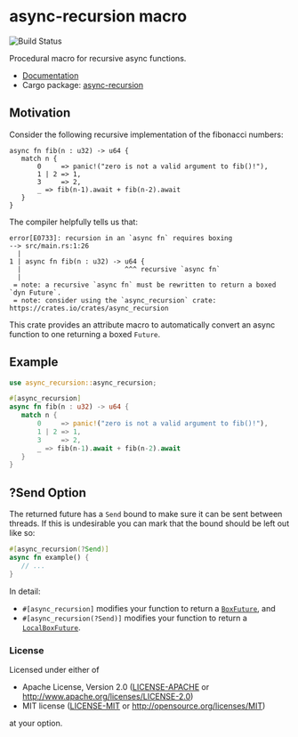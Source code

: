 # async-recursion macro

![Build Status](https://github.com/dcchut/async-recursion/workflows/Push%20action/badge.svg?branch=master)

Procedural macro for recursive async functions.

* [Documentation](https://docs.rs/async-recursion/)
* Cargo package: [async-recursion](https://crates.io/crates/async-recursion)

## Motivation
Consider the following recursive implementation of the fibonacci numbers:

```rust,ignore
async fn fib(n : u32) -> u64 {
   match n {
       0     => panic!("zero is not a valid argument to fib()!"),
       1 | 2 => 1,
       3     => 2,
       _ => fib(n-1).await + fib(n-2).await
   }
}
```

The compiler helpfully tells us that:

```console
error[E0733]: recursion in an `async fn` requires boxing
--> src/main.rs:1:26
  |
1 | async fn fib(n : u32) -> u64 {
  |                          ^^^ recursive `async fn`
  |
 = note: a recursive `async fn` must be rewritten to return a boxed `dyn Future`.
 = note: consider using the `async_recursion` crate: https://crates.io/crates/async_recursion
```

This crate provides an attribute macro to automatically convert an async function 
to one returning a boxed `Future`.

## Example

```rust
use async_recursion::async_recursion;

#[async_recursion]
async fn fib(n : u32) -> u64 {
   match n {
       0     => panic!("zero is not a valid argument to fib()!"),
       1 | 2 => 1,
       3     => 2,
       _ => fib(n-1).await + fib(n-2).await
   }
}
```

## ?Send Option

The returned future has a `Send` bound to make sure it can be sent between threads.
If this is undesirable you can mark that the bound should be left out like so:

```rust
#[async_recursion(?Send)]
async fn example() {
   // ...
}
```

In detail:

- `#[async_recursion]` modifies your function to return a [`BoxFuture`], and
- `#[async_recursion(?Send)]` modifies your function to return a [`LocalBoxFuture`].

[`BoxFuture`]: https://docs.rs/futures/0.3.19/futures/future/type.BoxFuture.html
[`LocalBoxFuture`]: https://docs.rs/futures/0.3.19/futures/future/type.LocalBoxFuture.html

### License

Licensed under either of
 * Apache License, Version 2.0
   ([LICENSE-APACHE](LICENSE-APACHE) or <http://www.apache.org/licenses/LICENSE-2.0>)
 * MIT license
   ([LICENSE-MIT](LICENSE-MIT) or <http://opensource.org/licenses/MIT>)

at your option.
